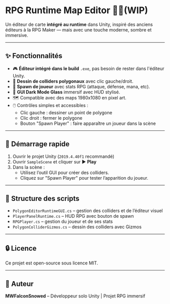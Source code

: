 # RPG Runtime Map Editor 🧩✨(WIP)

Un éditeur de carte **intégré au runtime** dans Unity, inspiré des anciens éditeurs à la RPG Maker — mais avec une touche moderne, sombre et immersive.

---

## ✨ Fonctionnalités

- 🎮 **Éditeur intégré dans le build** `.exe`, pas besoin de rester dans l'éditeur Unity.
- 🧱 **Dessin de colliders polygonaux** avec clic gauche/droit.
- 🧙 **Spawn de joueur** avec stats RPG (attaque, défense, mana, etc).
- 🎨 **GUI Dark Mode Glass** immersif avec HUD stylisé.
- 🗺️ Compatible avec des maps 1980x1080 en pixel art.
- 🖱️ Contrôles simples et accessibles :
  - Clic gauche : dessiner un point de polygone
  - Clic droit : fermer le polygone
  - Bouton "Spawn Player" : faire apparaître un joueur dans la scène

---

## 🏁 Démarrage rapide

1. Ouvrir le projet Unity (`2019.4.40f1` recommandé)
2. Ouvrir `SampleScene` et cliquer sur ▶️ **Play**
3. Dans la scène :
   - Utilisez l’outil GUI pour créer des colliders.
   - Cliquez sur "Spawn Player" pour tester l’apparition du joueur.

---

## 📁 Structure des scripts

- `PolygonEditorRuntimeGUI.cs` – gestion des colliders et de l’éditeur visuel
- `PlayerPanelRuntime.cs` – HUD RPG avec bouton de spawn
- `RPGPlayer.cs` – gestion du joueur et de ses stats
- `PolygonColliderGizmos.cs` – dessin des colliders avec Gizmos

---

## 🔒 Licence

Ce projet est open-source sous licence MIT.

---

## 👤 Auteur

**MWFalconSnowed** – Développeur solo Unity | Projet RPG immersif
